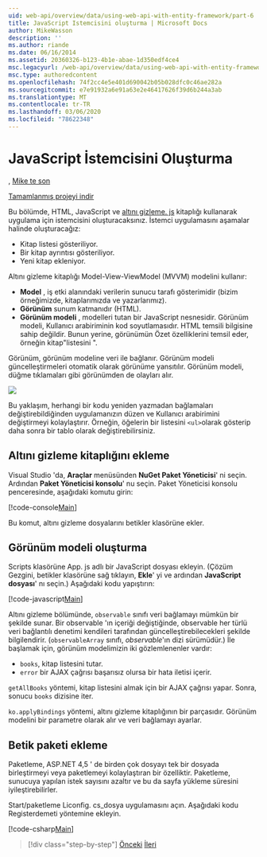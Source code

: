 ```yaml
---
uid: web-api/overview/data/using-web-api-with-entity-framework/part-6
title: JavaScript Istemcisini oluşturma | Microsoft Docs
author: MikeWasson
description: ''
ms.author: riande
ms.date: 06/16/2014
ms.assetid: 20360326-b123-4b1e-abae-1d350edf4ce4
msc.legacyurl: /web-api/overview/data/using-web-api-with-entity-framework/part-6
msc.type: authoredcontent
ms.openlocfilehash: 74f2cc4e5e401d690042b05b028dfc0c46ae282a
ms.sourcegitcommit: e7e91932a6e91a63e2e46417626f39d6b244a3ab
ms.translationtype: MT
ms.contentlocale: tr-TR
ms.lasthandoff: 03/06/2020
ms.locfileid: "78622348"
---
```

# <a name="create-the-javascript-client"></a>JavaScript İstemcisini Oluşturma

, [Mike te son](https://github.com/MikeWasson)

[Tamamlanmış projeyi indir](https://github.com/MikeWasson/BookService)

Bu bölümde, HTML, JavaScript ve [altını gizleme. js](http://knockoutjs.com/) kitaplığı kullanarak uygulama için istemcisini oluşturacaksınız. İstemci uygulamasını aşamalar halinde oluşturacağız:

- Kitap listesi gösteriliyor.
- Bir kitap ayrıntısı gösteriliyor.
- Yeni kitap ekleniyor.

Altını gizleme kitaplığı Model-View-ViewModel (MVVM) modelini kullanır:

- **Model** , iş etki alanındaki verilerin sunucu tarafı gösterimidir (bizim örneğimizde, kitaplarımızda ve yazarlarımız).
- **Görünüm** sunum katmanıdır (HTML).
- **Görünüm modeli** , modelleri tutan bir JavaScript nesnesidir. Görünüm modeli, Kullanıcı arabiriminin kod soyutlamasıdır. HTML temsili bilgisine sahip değildir. Bunun yerine, görünümün Özet özelliklerini temsil eder, örneğin kitap&quot;listesini &quot;.

Görünüm, görünüm modeline veri ile bağlanır. Görünüm modeli güncelleştirmeleri otomatik olarak görünüme yansıtılır. Görünüm modeli, düğme tıklamaları gibi görünümden de olayları alır.

![](part-6/_static/image1.png)

Bu yaklaşım, herhangi bir kodu yeniden yazmadan bağlamaları değiştirebildiğinden uygulamanızın düzen ve Kullanıcı arabirimini değiştirmeyi kolaylaştırır. Örneğin, öğelerin bir listesini `<ul>`olarak gösterip daha sonra bir tablo olarak değiştirebilirsiniz.

## <a name="add-the-knockout-library"></a>Altını gizleme kitaplığını ekleme

Visual Studio 'da, **Araçlar** menüsünden **NuGet Paket Yöneticisi**' ni seçin. Ardından **Paket Yöneticisi konsolu**' nu seçin. Paket Yöneticisi konsolu penceresinde, aşağıdaki komutu girin:

[!code-console[Main](part-6/samples/sample1.cmd)]

Bu komut, altını gizleme dosyalarını betikler klasörüne ekler.

## <a name="create-the-view-model"></a>Görünüm modeli oluşturma

Scripts klasörüne App. js adlı bir JavaScript dosyası ekleyin. (Çözüm Gezgini, betikler klasörüne sağ tıklayın, **Ekle**' yi ve ardından **JavaScript dosyası**' nı seçin.) Aşağıdaki kodu yapıştırın:

[!code-javascript[Main](part-6/samples/sample2.js)]

Altını gizleme bölümünde, `observable` sınıfı veri bağlamayı mümkün bir şekilde sunar. Bir observable 'ın içeriği değiştiğinde, observable her türlü veri bağlantılı denetimi kendileri tarafından güncelleştirebilecekleri şekilde bilgilendirir. (`observableArray` sınıfı, *observable*'ın dizi sürümüdür.) İle başlamak için, görünüm modelimizin iki gözlemlenenler vardır:

- `books`, kitap listesini tutar.
- `error` bir AJAX çağrısı başarısız olursa bir hata iletisi içerir.

`getAllBooks` yöntemi, kitap listesini almak için bir AJAX çağrısı yapar. Sonra, sonucu `books` dizisine iter.

`ko.applyBindings` yöntemi, altını gizleme kitaplığının bir parçasıdır. Görünüm modelini bir parametre olarak alır ve veri bağlamayı ayarlar.

## <a name="add-a-script-bundle"></a>Betik paketi ekleme

Paketleme, ASP.NET 4,5 ' de birden çok dosyayı tek bir dosyada birleştirmeyi veya paketlemeyi kolaylaştıran bir özelliktir. Paketleme, sunucuya yapılan istek sayısını azaltır ve bu da sayfa yükleme süresini iyileştirebilirler.

Start/paketleme Liconfig. cs\_dosya uygulamasını açın. Aşağıdaki kodu Registerdemeti yöntemine ekleyin.

[!code-csharp[Main](part-6/samples/sample3.cs)]

> [!div class="step-by-step"]
> [Önceki](part-5.md)
> [İleri](part-7.md)
